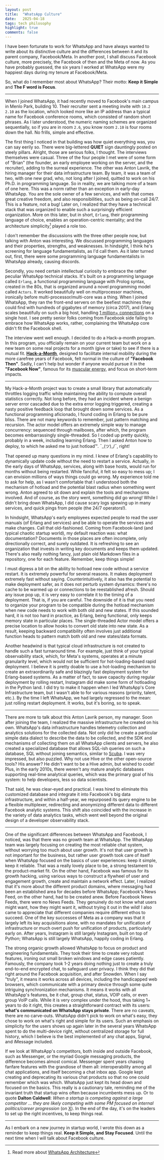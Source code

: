 ```yaml
---
layout: post
title:  "WhatsApp Culture"
date:   2025-04-18
tags: tech philosophy
highlight: true
comments: false
---
```

		
I have been fortunate to work for WhatsApp and have always wanted to write about its distinctive culture and the differences between it and its parent company, Facebook/Meta. In another post, I shall discuss Facebook culture, more precisely, the Facebook of then and the Meta of now. As you have probably guessed, the six years I worked at WhatsApp were my happiest days during my tenure at Facebook/Meta.

So, what do I remember most about WhatsApp? Their motto: **Keep it Simple** and **The F word is Focus**. 

------

When I joined WhatsApp, it had recently moved to Facebook's main campus in Menlo Park, building 10. Their recruiter sent a meeting invite with `10.2 2.10` as the location, which looked more like an IP address than a typical name for Facebook conference rooms, which consisted of random short phrases. As I later understood, the numeric naming schemes are organized sequentially, so if you are in room `2.6`, you know room `2.10` is four rooms down the hall. No frills, simple and effective. 

The first thing I noticed in that building was how quiet everything was, you can say eerily so. There were big-lettered **QUIET** sign dauntingly posted on steely pillars. Alright, those are serious folks, I thought. The interviews themselves were casual. Three of the four people I met were of some form of "Brian" (the founder, an early employee working on the server, and the recruiter), adding to the surreal experience. The other was Anton Lavrik, the hiring manager for their data infrastructure team. By team, it was a team of two, with one new grad, who, not long after I joined, quitted to work on his Ph.D. in programming language. So in reality, we are talking more of a team of one here. This was a norm rather than an exception in early-day WhatsApp. You are the sole owner of a few services, and with that comes great creative freedom, and also responsibilities, such as being on-call 24/7. This is a feature, not a bug! Later on, I realized that they have a technical stack that was organized to enable such a surprisingly efficient organization. More on this later, but in short, `Erlang`, their programming language of choice, enables an operation-centric mentality; and the architecture simplicity[^wa-system] played a role too.

I don't remember the discussions with the three other people now, but talking with Anton was interesting. We discussed programming languages and their properties, strengths, and weaknesses. In hindsight, I think he's screening for language fundamentalists, as I'd call them. As it later turned out, first, there were some programming language fundamentalists in WhatsApp already, causing discords. 

Secondly, you need certain intellectual curiosity to embrace the rather peculiar WhatsApp technical stacks. It's built on a programming language called `Erlang`, a functional programming language with Prolog syntax, created in the 80s, that is organized around a novel programming model called `Actors`. It worked beautifully well on multiprocessor machines, ironically before multi-processor/multi-core was a thing. When I joined WhatsApp, they ran the front-end servers on the beefiest machines they could find with hundreds of gigabytes of memory (circa 2017), and Erlang scales beautifully on such a big host, handling [1 million+ connections](https://blog.whatsapp.com/on-e-millio-n) on a single host. I see pretty senior folks coming from Facebook side failing to embrace how WhatsApp works, rather, complaining the WhatsApp core didn't fit the Facebook shell.

The interview went well enough. I decided to do a Hack-a-month program. In this program, you officially remain on your current team but work on a new team on some real projects for a month (give or take) to see if there is a mutual fit. [**Hack-a-Month**](https://engineering.fb.com/2011/04/27/ios/hackamonth-mixing-things-up/), designed to facilitate internal mobility during the more carefree years of Facebook, felt normal in the culture of **"Facebook Then"**. Sadly, I can't help but wonder if anyone would pursue it in the **"Facebook Now"**, famous for its [muscular energy](https://theconversation.com/why-does-mark-zuckerberg-want-more-masculine-energy-in-the-corporate-world-the-patriarchy-is-still-in-charge-248600), and focus on short-term impacts. 

------

My Hack-a-Month project was to create a small library that automatically throttles logging traffic while maintaining the ability to compute overall statistics correctly. Not long before, they had an incident where a benign server error cascaded due to the extra error logging triggered, creating a nasty positive feedback loop that brought down some services. As a functional programming aficionado, I found coding in Erlang to be pure bliss. There are not many keywords to remember, just pattern matching and recursion. The actor model offers an extremely simple way to manage concurrency: sequenced through mailboxes, after which, the program becomes embarrassingly single-threaded. So I coded up pretty quickly, probably in a week, including learning Erlang. Then I asked Anton how to deploy, to which he asked me to just hotload™. ¯\_(ツ)_/¯, right!

That opened up many questions in my mind. I knew of Erlang's capability to dynamically update code without the need to restart a service. Actually, in the early days of WhatsApp, services, along with base hosts, would run for months without being restarted. While fanciful, it felt so easy to mess up; I can envision millions of ways things could go wrong. My experience told me to ask for help, as I wasn't comfortable that I understood both the mechanism of hotload and the potential blast radius when something went wrong. Anton agreed to sit down and explain the tools and mechanisms involved. And of course, as the story went, something did go wrong! While I didn't bring down WhatsApp, I did cause scary logs spewing up in many services, and quick pings from people (the 24/7 operators!). 

In hindsight, WhatsApp's early employees expected people to read the user manuals (of Erlang and services) and be able to operate the services and make changes. Call that old-fashioned. Coming from Facebook-land (and typical chaotic startup world), my default reaction was: what documentation? Documents in those places are often incomplete, only directionally correct, and surely outdated. It is refreshing to see an organization that invests in writing key documents and keeps them updated. There's also really nothing fancy, just plain old Markdown files in a repository, one for each feature. Remember, keep things simple!

I must digress a bit on the ability to hotload new code without a service restart. It is extremely powerful for several reasons. It makes deployment extremely fast without saying. Counterintuitively, it also has the potential to make deployment safer, as it does not perturb system dynamics: there's no cache to be warmed up or connections to be reestablished afresh. Should any issue pop up, it is very easy to correlate it to the timing of a deployment. That is, if you are careful. The downside of it is that you need to organize your program to be compatible during the hotload mechanism when new code needs to work with both old and new states. If this sounded hard, it is not too hard in practice, as Erlang, being functional, only keeps memory state in particular places. The single-threaded Actor model offers a precise location to allow hooks to convert old state into new state. As a result, keeping backward compatibility often involves just additional function heads to pattern match both old and new states/data formats.

Another headwind is that typical cloud infrastructure is not created to handle such a fast turnaround time. For example, just think of your typical observability stack, which, for Meta's systems, operates at a minute granularity level, which would not be sufficient for hot-loading-based rapid deployment. I believe it is pretty doable to use a hot-loading mechanism to create an extraordinarily safe and blazingly fast deployment system for Erlang-based systems. As a matter of fact, to save capacity during regular deployment by rolling restart, Instagram did make some form of hotloading in the Python land. I did try to make it happen when I led WhatsApp's Core Infrastructure team, but I wasn't able to for various reasons (priority, talent, etc.). By the time I left WhatsApp, we had largely regressed to the mean: just rolling restart deployment. It works, but it's boring, so to speak. 

------

There are more to talk about this Anton Lavrik person, my manager. Soon after joining the team, I realized the massive infrastructure he created on his own.  WhatsApp's data infrastructure handles telemetry collection and analytics solutions for the collected data. Not only did he create a particular simple data dialect to describe the data to be collected, and the SDK and mechanisms of collecting them on all WhatsApp clients and servers, he also created a specialized database that allows SQL-ish queries on such a database, SQL without joining semantics, similar to [Scuba](https://research.facebook.com/publications/scuba-diving-into-data-at-facebook/). I was very impressed, but also puzzled. Why not use Hive or the other open-source tools? His answer? He didn't want to be a Hive admin, but wished to code! Plus, in the early 2010s, there weren't any mature analytic databases supporting real-time analytical queries, which was the primary goal of his system: to help developers, less so data scientists.

That said, he was clear-eyed and practical. I was hired to eliminate this customized database and integrate it into Facebook's big data infrastructure, and within a half-year, we repurposed its query engine to be a flexible multiplexer, redirecting and anonymizing different data to different Facebook analytic systems. This shift also coincided with the increase in the variety of data analytics tasks, which went well beyond the original design of a developer observability stack. 

------

One of the significant differences between WhatsApp and Facebook, I noticed, was that there was no growth team at WhatsApp. The WhatsApp team was largely focusing on creating the most reliable chat system, without worrying too much about user growth. It's not that user growth is not important for the business, but rather user growth took care of itself when WhatsApp focused on the basics of user experiences: keep it simple, keep it reliable. That was a really lovely place to be, a strong testament to the product-market fit. On the other hand, Facebook was famous for its growth hacking, using various ways to construct a flywheel of user and engagement growth, create and maintain a network effect. Later, I realized that it's more about the different product domains, where messaging had been an established area for decades before WhatsApp; Facebook's News Feed, on the other hand, had to be created anew. Before Facebook News Feeds, there were no News Feeds. They genuinely do not know what users might want, how they might want it, without trying it out in the wild! I also came to appreciate that different companies require different ethos to succeed. One of the key successes of Meta as a company was that it largely left its key acquisitions alone, with no mandates for unification of infrastructure or much overt push for unification of products, particularly early on. After years, Instagram is still largely Instagram, built on top of Python; WhatsApp is still largely WhatsApp, happily coding in Erlang. 

The strong organic growth allowed WhatsApp to focus on product and engineering fundamentals. They took their time to create very robust features, ironing out small broken windows and edge cases patiently. Famously, the company took 1-2 years doing nothing just to create a truly end-to-end encrypted chat, to safeguard user privacy. I think they did that right around the Facebook acquisition, and after Snowden. When I say "truly", it means it works across all devices, including the handicapped web browsers, which communicate with a primary device through some quite intriguing synchronization mechanisms. It means it works with all WhatsApp's features, be it chat, group chat, status, VOIP calls, or even group VoIP calls. While it is very complex under the hood, thus taking 1+ years to do it right, this creates a straightforward contract with its users: **what's communicated on WhatsApp stays private**. There are no caveats, there are no carve-outs. WhatsApp didn't pick to work on what's easy, they chose to work on what's right and simple for its users. Such an emphasis on simplicity for the users shows up again later in the several years WhatsApp spent to do the multi-device right, without centralized storage for full history, which I believe is the best implemented of any chat apps, Signal, and iMessage included. 

If we look at WhatsApp's competitors, both inside and outside Facebook, such as Messenger, or the myriad Google messaging products, the difference becomes almost comical. Messenger spent years chasing fanfare features with the grandiose of them all: interoperability among all chat applications, and itself becoming a chat inbox app. Google kept creating and deprecating its various chat products so that no one could remember which was which. WhatsApp just kept its head down and focused on the basics. This really is a cautionary tale, reminding me of the invariant truth that startup wins often because incumbents mess up. Or to quote **Dalton Caldwell**: _When a startup is competing against a large competitor ... they are likely competing with some PM focused on internal politics/career progression_ (on [X](https://x.com/daltonc/status/1761088259378294836)). In the end of the day, it's on the leaders to set up the right incentives, to keep things real.

------

As I embark on a new journey in startup world, I wrote this down as a reminder to keep things real. **Keep it Simple, and Stay Focused**. Until the next time when I will talk about Facebook culture. 

[^wa-system]: Read more about [WhatsApp Architecture](./2025-02-27-culture-wa.markdown)
